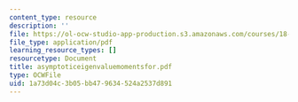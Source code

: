 ```yaml
---
content_type: resource
description: ''
file: https://ol-ocw-studio-app-production.s3.amazonaws.com/courses/18-996-random-matrix-theory-and-its-applications-spring-2004/1a73d04c3b05bb479634524a2537d891_asymptoticeigenvaluemomentsfor.pdf
file_type: application/pdf
learning_resource_types: []
resourcetype: Document
title: asymptoticeigenvaluemomentsfor.pdf
type: OCWFile
uid: 1a73d04c-3b05-bb47-9634-524a2537d891
---
```

